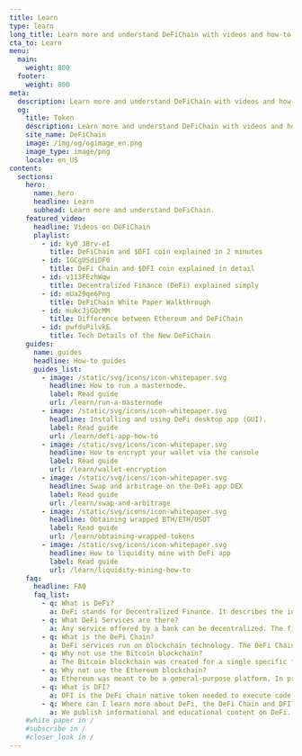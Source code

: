 ```yaml
---
title: Learn
type: learn
long_title: Learn more and understand DeFiChain with videos and how-to guides.
cta_to: Learn
menu:
  main:
    weight: 800
  footer:
    weight: 800
meta:
  description: Learn more and understand DeFiChain with videos and how-to guides.
  og:
    title: Token
    description: Learn more and understand DeFiChain with videos and how-to guides.
    site_name: DeFiChain
    image: /img/og/ogimage_en.png
    image_type: image/png
    locale: en_US
content:
  sections:
    hero:
      name: hero
      headline: Learn
      subhead: Learn more and understand DeFiChain.
    featured_video:
      headline: Videos on DeFiChain
      playlist:
        - id: ky0_3Brv-eI
          title: DeFiChain and $DFI coin explained in 2 minutes
        - id: IGCgUSdiDF0
          title: DeFi Chain and $DFI coin explained in detail
        - id: v113FEzhWqw
          title: Decentralized Finance (DeFi) explained simply
        - id: mUa29qe6Png
          title: DeFiChain White Paper Walkthrough
        - id: mukcJjGQcMM
          title: Difference between Ethereum and DeFiChain
        - id: pwfduPilvkE
          title: Tech Details of the New DeFiChain
    guides:
      name: guides
      headline: How-to guides
      guides_list:
        - image: /static/svg/icons/icon-whitepaper.svg
          headline: How to run a masternode.
          label: Read guide
          url: /learn/run-a-masternode
        - image: /static/svg/icons/icon-whitepaper.svg
          headline: Installing and using DeFi desktop app (GUI).
          label: Read guide
          url: /learn/defi-app-how-to
        - image: /static/svg/icons/icon-whitepaper.svg
          headline: How to encrypt your wallet via the console
          label: Read guide
          url: /learn/wallet-encryption
        - image: /static/svg/icons/icon-whitepaper.svg
          headline: Swap and arbitrage on the DeFi app DEX
          label: Read guide
          url: /learn/swap-and-arbitrage
        - image: /static/svg/icons/icon-whitepaper.svg
          headline: Obtaining wrapped BTH/ETH/USDT
          label: Read guide
          url: /learn/obtaining-wrapped-tokens
        - image: /static/svg/icons/icon-whitepaper.svg
          headline: How to liquidity mine with DeFi app
          label: Read guide
          url: /learn/liquidity-mining-how-to
    faq:
      headline: FAQ
      faq_list:
        - q: What is DeFi?
          a: DeFi stands for Decentralized Finance. It describes the idea of not needing a trusted third-party to execute financial services, but with a blockchain in its place to enable people, and in the future, machines to become their own bank for these services, removing counterparty risks.
        - q: What DeFi Services are there?
          a: Any service offered by a bank can be decentralized. The first and most common service is issuing money. Bitcoin is a prime example of that. There are many others like consensus verification i.e. mining and staking, lending, exchanging, investing and more.
        - q: What is the DeFi Chain?
          a: DeFi services run on blockchain technology. The DeFi Chain was created exactly for DeFi Services, while providing the optimal infrastructure for security, speed, and access, to name a few.
        - q: Why not use the Bitcoin blockchain?
          a: The Bitcoin blockchain was created for a single specific financial service – the decentralized and censorship-resistant store of value used as a medium of exchange, and perhaps a unit of account in the future. It does this better than other blockchains. However, beyond that, it lacks technical capabilities necessary for the infrastructure of other DeFi services.
        - q: Why not use the Ethereum blockchain?
          a: Ethereum was meant to be a general-purpose platform. In principle, one could do anything with Ethereum, rendering it the jack of all trades but master of none. Problems such as the DAO and parity hack reveal the challenge to keep smart contracts secure, due to their general and universal nature.
        - q: What is DFI?
          a: DFI is the DeFi chain native token needed to execute code. It is also used for governance.
        - q: Where can I learn more about DeFi, the DeFi Chain and DFI?
          a: We publish informational and educational content on DeFi. Follow us on our social media or join our mailing list to be the first to receive new content.
    #white paper in /
    #subscribe in /
    #closer_look in /
---
```

